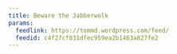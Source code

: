```yaml
---
title: Beware the Jabberwolk
params:
  feedlink: https://tommd.wordpress.com/feed/
  feedid: c4f27cf031dfec959ea2b1463a827fe2
---
```

